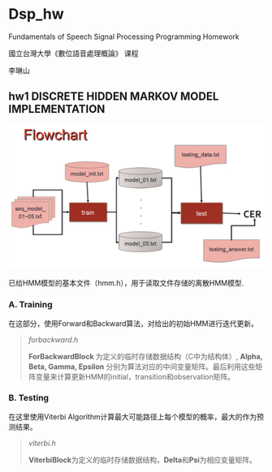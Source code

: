# Dsp_hw
Fundamentals of Speech Signal Processing Programming Homework

國立台灣大學《數位語音處理概論》 课程

李琳山

## hw1 DISCRETE HIDDEN MARKOV MODEL IMPLEMENTATION

![Flowchart](dsp_hw1/Image/Flowchart.png)

已给HMM模型的基本文件（hmm.h），用于读取文件存储的离散HMM模型.

### A. Training

在这部分，使用Forward和Backward算法，对给出的初始HMM进行迭代更新。
 
> *forbackward.h*
> 
>  **ForBackwardBlock** 为定义的临时存储数据结构（C中为结构体）, **Alpha, Beta, Gamma, Epsilon** 分别为算法对应的中间变量矩阵。最后利用这些矩阵变量来计算更新HMM的initial，transition和observation矩阵。



### B. Testing

在这里使用Viterbi Algorithm计算最大可能路径上每个模型的概率，最大的作为预测结果。

> *viterbi.h*
>
> **ViterbiBlock**为定义的临时存储数据结构，**Delta**和**Psi**为相应变量矩阵。